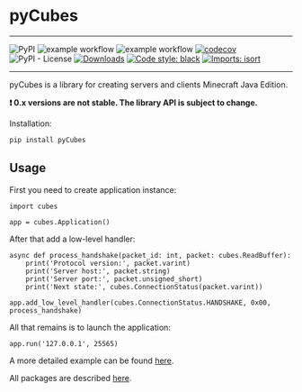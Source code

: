 # pyCubes

---

![PyPI](https://img.shields.io/pypi/v/pyCubes?style=flat) ![example workflow](https://github.com/DavisDmitry/pyCubes/actions/workflows/test.yml/badge.svg) ![example workflow](https://github.com/DavisDmitry/pyCubes/actions/workflows/lint.yml/badge.svg) [![codecov](https://codecov.io/gh/DavisDmitry/pyCubes/branch/master/graph/badge.svg?token=Y18ZNYT4YS)](https://codecov.io/gh/DavisDmitry/pyCubes) ![PyPI - License](https://img.shields.io/pypi/l/pyCubes) [![Downloads](https://pepy.tech/badge/pycubes/month)](https://pepy.tech/project/pycubes) [![Code style: black](https://img.shields.io/badge/code%20style-black-000000.svg)](https://github.com/psf/black) [![Imports: isort](https://img.shields.io/badge/%20imports-isort-%231674b1?style=flat&labelColor=ef8336)](https://pycqa.github.io/isort/)

---
pyCubes is a library for creating servers and clients Minecraft Java Edition.

**❗ 0.x versions are not stable. The library API is subject to change.**

Installation:

```bash
pip install pyCubes
```

## Usage

First you need to create application instance:

```python3
import cubes

app = cubes.Application()
```

After that add a low-level handler:

```python3
async def process_handshake(packet_id: int, packet: cubes.ReadBuffer):
    print('Protocol version:', packet.varint)
    print('Server host:', packet.string)
    print('Server port:', packet.unsigned_short)
    print('Next state:', cubes.ConnectionStatus(packet.varint))

app.add_low_level_handler(cubes.ConnectionStatus.HANDSHAKE, 0x00, process_handshake)
```

All that remains is to launch the application:

```python3
app.run('127.0.0.1', 25565)
```

A more detailed example can be found [here](https://github.com/DavisDmitry/pyCubes/blob/master/example.py).

All packages are described [here](https://wiki.vg/Protocol).
